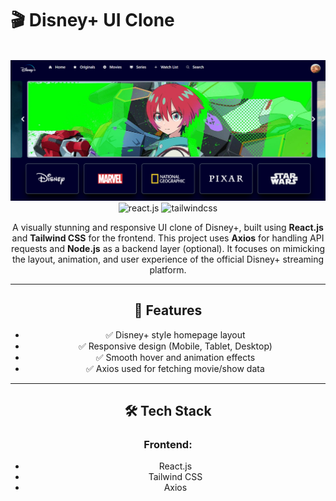 # 🎬 Disney+ UI Clone

<div align="center">
  <br />
    <a target="_blank">
      <img src="https://github.com/vidurapriyadarshana/disney-ui/blob/main/src/assets/banner/banner.png" alt="Project Banner">
    </a>
  <br />

  <div>
    <img src="https://img.shields.io/badge/-React_JS-black?style=for-the-badge&logoColor=white&logo=react&color=61DAFB" alt="react.js" />
    <img src="https://img.shields.io/badge/-Tailwind_CSS-black?style=for-the-badge&logoColor=white&logo=tailwindcss&color=06B6D4" alt="tailwindcss" />
  </div>

A visually stunning and responsive UI clone of Disney+, built using **React.js** and **Tailwind CSS** for the frontend. This project uses **Axios** for handling API requests and **Node.js** as a backend layer (optional). It focuses on mimicking the layout, animation, and user experience of the official Disney+ streaming platform.

---

## 📌 Features

- ✅ Disney+ style homepage layout
- ✅ Responsive design (Mobile, Tablet, Desktop)
- ✅ Smooth hover and animation effects
- ✅ Axios used for fetching movie/show data

---

## 🛠️ Tech Stack

### Frontend:

- React.js
- Tailwind CSS
- Axios
